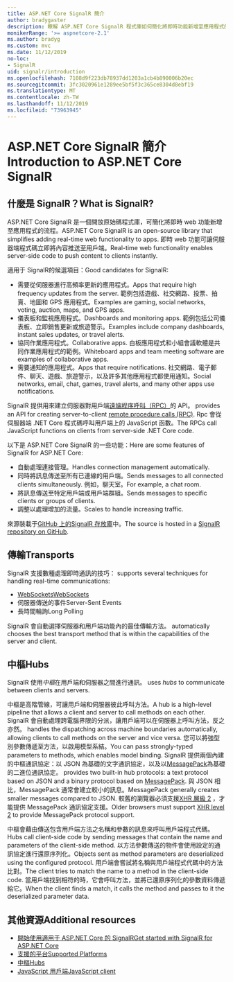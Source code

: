 ```yaml
---
title: ASP.NET Core SignalR 簡介
author: bradygaster
description: 瞭解 ASP.NET Core SignalR 程式庫如何簡化將即時功能新增至應用程式的工作。
monikerRange: '>= aspnetcore-2.1'
ms.author: bradyg
ms.custom: mvc
ms.date: 11/12/2019
no-loc:
- SignalR
uid: signalr/introduction
ms.openlocfilehash: 7108d9f223db78937dd1203a1cb4b890006b20ec
ms.sourcegitcommit: 3fc3020961e1289ee5bf5f3c365ce8304d8ebf19
ms.translationtype: MT
ms.contentlocale: zh-TW
ms.lasthandoff: 11/12/2019
ms.locfileid: "73963945"
---
```

# <a name="introduction-to-aspnet-core-opno-locsignalr"></a><span data-ttu-id="d3448-103">ASP.NET Core SignalR 簡介</span><span class="sxs-lookup"><span data-stu-id="d3448-103">Introduction to ASP.NET Core SignalR</span></span>

## <a name="what-is-opno-locsignalr"></a><span data-ttu-id="d3448-104">什麼是 SignalR？</span><span class="sxs-lookup"><span data-stu-id="d3448-104">What is SignalR?</span></span>

<span data-ttu-id="d3448-105">ASP.NET Core SignalR 是一個開放原始碼程式庫，可簡化將即時 web 功能新增至應用程式的流程。</span><span class="sxs-lookup"><span data-stu-id="d3448-105">ASP.NET Core SignalR is an open-source library that simplifies adding real-time web functionality to apps.</span></span> <span data-ttu-id="d3448-106">即時 web 功能可讓伺服器端程式碼立即將內容推送至用戶端。</span><span class="sxs-lookup"><span data-stu-id="d3448-106">Real-time web functionality enables server-side code to push content to clients instantly.</span></span>

<span data-ttu-id="d3448-107">適用于 SignalR的候選項目：</span><span class="sxs-lookup"><span data-stu-id="d3448-107">Good candidates for SignalR:</span></span>

* <span data-ttu-id="d3448-108">需要從伺服器進行高頻率更新的應用程式。</span><span class="sxs-lookup"><span data-stu-id="d3448-108">Apps that require high frequency updates from the server.</span></span> <span data-ttu-id="d3448-109">範例包括遊戲、社交網路、投票、拍賣、地圖和 GPS 應用程式。</span><span class="sxs-lookup"><span data-stu-id="d3448-109">Examples are gaming, social networks, voting, auction, maps, and GPS apps.</span></span>
* <span data-ttu-id="d3448-110">儀表板和監視應用程式。</span><span class="sxs-lookup"><span data-stu-id="d3448-110">Dashboards and monitoring apps.</span></span> <span data-ttu-id="d3448-111">範例包括公司儀表板、立即銷售更新或旅遊警示。</span><span class="sxs-lookup"><span data-stu-id="d3448-111">Examples include company dashboards, instant sales updates, or travel alerts.</span></span>
* <span data-ttu-id="d3448-112">協同作業應用程式。</span><span class="sxs-lookup"><span data-stu-id="d3448-112">Collaborative apps.</span></span> <span data-ttu-id="d3448-113">白板應用程式和小組會議軟體是共同作業應用程式的範例。</span><span class="sxs-lookup"><span data-stu-id="d3448-113">Whiteboard apps and team meeting software are examples of collaborative apps.</span></span>
* <span data-ttu-id="d3448-114">需要通知的應用程式。</span><span class="sxs-lookup"><span data-stu-id="d3448-114">Apps that require notifications.</span></span> <span data-ttu-id="d3448-115">社交網路、電子郵件、聊天、遊戲、旅遊警示，以及許多其他應用程式都使用通知。</span><span class="sxs-lookup"><span data-stu-id="d3448-115">Social networks, email, chat, games, travel alerts, and many other apps use notifications.</span></span>

SignalR<span data-ttu-id="d3448-116"> 提供用來建立伺服器對用戶端[遠端程序呼叫（RPC）](https://wikipedia.org/wiki/Remote_procedure_call)的 API。</span><span class="sxs-lookup"><span data-stu-id="d3448-116"> provides an API for creating server-to-client [remote procedure calls (RPC)](https://wikipedia.org/wiki/Remote_procedure_call).</span></span> <span data-ttu-id="d3448-117">Rpc 會從伺服器端 .NET Core 程式碼呼叫用戶端上的 JavaScript 函數。</span><span class="sxs-lookup"><span data-stu-id="d3448-117">The RPCs call JavaScript functions on clients from server-side .NET Core code.</span></span>

<span data-ttu-id="d3448-118">以下是 ASP.NET Core SignalR 的一些功能：</span><span class="sxs-lookup"><span data-stu-id="d3448-118">Here are some features of SignalR for ASP.NET Core:</span></span>

* <span data-ttu-id="d3448-119">自動處理連接管理。</span><span class="sxs-lookup"><span data-stu-id="d3448-119">Handles connection management automatically.</span></span>
* <span data-ttu-id="d3448-120">同時將訊息傳送至所有已連線的用戶端。</span><span class="sxs-lookup"><span data-stu-id="d3448-120">Sends messages to all connected clients simultaneously.</span></span> <span data-ttu-id="d3448-121">例如，聊天室。</span><span class="sxs-lookup"><span data-stu-id="d3448-121">For example, a chat room.</span></span>
* <span data-ttu-id="d3448-122">將訊息傳送至特定用戶端或用戶端群組。</span><span class="sxs-lookup"><span data-stu-id="d3448-122">Sends messages to specific clients or groups of clients.</span></span>
* <span data-ttu-id="d3448-123">調整以處理增加的流量。</span><span class="sxs-lookup"><span data-stu-id="d3448-123">Scales to handle increasing traffic.</span></span>

<span data-ttu-id="d3448-124">來源裝載于[GitHub 上的SignalR 存放庫](https://github.com/aspnet/AspNetCore/tree/master/src/SignalR)中。</span><span class="sxs-lookup"><span data-stu-id="d3448-124">The source is hosted in a [SignalR repository on GitHub](https://github.com/aspnet/AspNetCore/tree/master/src/SignalR).</span></span>

## <a name="transports"></a><span data-ttu-id="d3448-125">傳輸</span><span class="sxs-lookup"><span data-stu-id="d3448-125">Transports</span></span>

SignalR<span data-ttu-id="d3448-126"> 支援數種處理即時通訊的技巧：</span><span class="sxs-lookup"><span data-stu-id="d3448-126"> supports several techniques for handling real-time communications:</span></span>

* [<span data-ttu-id="d3448-127">WebSockets</span><span class="sxs-lookup"><span data-stu-id="d3448-127">WebSockets</span></span>](https://tools.ietf.org/html/rfc7118)
* <span data-ttu-id="d3448-128">伺服器傳送的事件</span><span class="sxs-lookup"><span data-stu-id="d3448-128">Server-Sent Events</span></span>
* <span data-ttu-id="d3448-129">長時間輪詢</span><span class="sxs-lookup"><span data-stu-id="d3448-129">Long Polling</span></span>

SignalR<span data-ttu-id="d3448-130"> 會自動選擇伺服器和用戶端功能內的最佳傳輸方法。</span><span class="sxs-lookup"><span data-stu-id="d3448-130"> automatically chooses the best transport method that is within the capabilities of the server and client.</span></span>

## <a name="hubs"></a><span data-ttu-id="d3448-131">中樞</span><span class="sxs-lookup"><span data-stu-id="d3448-131">Hubs</span></span>

SignalR<span data-ttu-id="d3448-132"> 使用*中樞*在用戶端和伺服器之間進行通訊。</span><span class="sxs-lookup"><span data-stu-id="d3448-132"> uses *hubs* to communicate between clients and servers.</span></span>

<span data-ttu-id="d3448-133">中樞是高階管線，可讓用戶端和伺服器彼此呼叫方法。</span><span class="sxs-lookup"><span data-stu-id="d3448-133">A hub is a high-level pipeline that allows a client and server to call methods on each other.</span></span> SignalR<span data-ttu-id="d3448-134"> 會自動處理跨電腦界限的分派，讓用戶端可以在伺服器上呼叫方法，反之亦然。</span><span class="sxs-lookup"><span data-stu-id="d3448-134"> handles the dispatching across machine boundaries automatically, allowing clients to call methods on the server and vice versa.</span></span> <span data-ttu-id="d3448-135">您可以將強型別參數傳遞至方法，以啟用模型系結。</span><span class="sxs-lookup"><span data-stu-id="d3448-135">You can pass strongly-typed parameters to methods, which enables model binding.</span></span> SignalR<span data-ttu-id="d3448-136"> 提供兩個內建的中樞通訊協定：以 JSON 為基礎的文字通訊協定，以及以[MessagePack](https://msgpack.org/)為基礎的二進位通訊協定。</span><span class="sxs-lookup"><span data-stu-id="d3448-136"> provides two built-in hub protocols: a text protocol based on JSON and a binary protocol based on [MessagePack](https://msgpack.org/).</span></span>  <span data-ttu-id="d3448-137">與 JSON 相比，MessagePack 通常會建立較小的訊息。</span><span class="sxs-lookup"><span data-stu-id="d3448-137">MessagePack generally creates smaller messages compared to JSON.</span></span> <span data-ttu-id="d3448-138">較舊的瀏覽器必須支援[XHR 層級 2](https://caniuse.com/#feat=xhr2) ，才能提供 MessagePack 通訊協定支援。</span><span class="sxs-lookup"><span data-stu-id="d3448-138">Older browsers must support [XHR level 2](https://caniuse.com/#feat=xhr2) to provide MessagePack protocol support.</span></span>

<span data-ttu-id="d3448-139">中樞會藉由傳送包含用戶端方法之名稱和參數的訊息來呼叫用戶端程式代碼。</span><span class="sxs-lookup"><span data-stu-id="d3448-139">Hubs call client-side code by sending messages that contain the name and parameters of the client-side method.</span></span> <span data-ttu-id="d3448-140">以方法參數傳送的物件會使用設定的通訊協定進行還原序列化。</span><span class="sxs-lookup"><span data-stu-id="d3448-140">Objects sent as method parameters are deserialized using the configured protocol.</span></span> <span data-ttu-id="d3448-141">用戶端會嘗試將名稱與用戶端程式代碼中的方法比對。</span><span class="sxs-lookup"><span data-stu-id="d3448-141">The client tries to match the name to a method in the client-side code.</span></span> <span data-ttu-id="d3448-142">當用戶端找到相符的時，它會呼叫方法，並將已還原序列化的參數資料傳遞給它。</span><span class="sxs-lookup"><span data-stu-id="d3448-142">When the client finds a match, it calls the method and passes to it the deserialized parameter data.</span></span>

## <a name="additional-resources"></a><span data-ttu-id="d3448-143">其他資源</span><span class="sxs-lookup"><span data-stu-id="d3448-143">Additional resources</span></span>

* <span data-ttu-id="d3448-144">[開始使用適用于 ASP.NET Core 的 SignalR](xref:tutorials/signalr)</span><span class="sxs-lookup"><span data-stu-id="d3448-144">[Get started with SignalR for ASP.NET Core](xref:tutorials/signalr)</span></span>
* [<span data-ttu-id="d3448-145">支援的平台</span><span class="sxs-lookup"><span data-stu-id="d3448-145">Supported Platforms</span></span>](xref:signalr/supported-platforms)
* [<span data-ttu-id="d3448-146">中樞</span><span class="sxs-lookup"><span data-stu-id="d3448-146">Hubs</span></span>](xref:signalr/hubs)
* [<span data-ttu-id="d3448-147">JavaScript 用戶端</span><span class="sxs-lookup"><span data-stu-id="d3448-147">JavaScript client</span></span>](xref:signalr/javascript-client)
